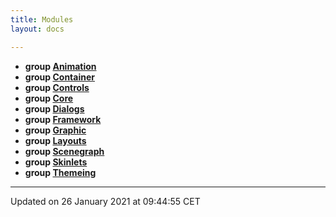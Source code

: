 ```yaml
---
title: Modules
layout: docs

---
```






* **group [Animation](/docs/modules/group___animation/)** 
* **group [Container](/docs/modules/group___container/)** 
* **group [Controls](/docs/modules/group___controls/)** 
* **group [Core](/docs/modules/group___core/)** 
* **group [Dialogs](/docs/modules/group___dialogs/)** 
* **group [Framework](/docs/modules/group___framework/)** 
* **group [Graphic](/docs/modules/group___graphic/)** 
* **group [Layouts](/docs/modules/group___layouts/)** 
* **group [Scenegraph](/docs/modules/group___scenegraph/)** 
* **group [Skinlets](/docs/modules/group___skinlets/)** 
* **group [Themeing](/docs/modules/group___themeing/)** 



-------------------------------

Updated on 26 January 2021 at 09:44:55 CET
